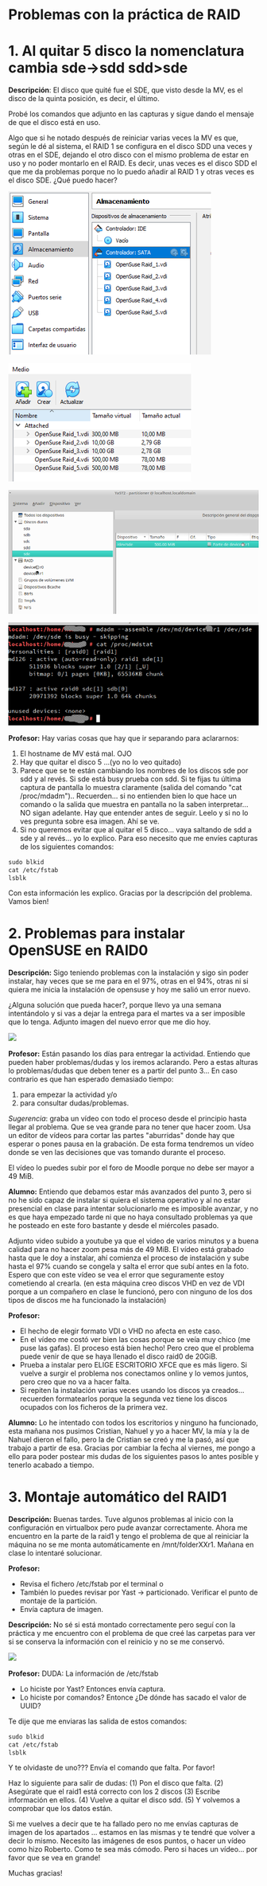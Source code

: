 
# Problemas con la práctica de RAID

# 1. Al quitar 5 disco la nomenclatura cambia sde->sdd sdd>sde

**Descripción**: El disco que quité fue el SDE, que visto desde la MV, es el disco de la quinta posición, es decir, el último.

Probé los comandos que adjunto en las capturas y sigue dando el mensaje de que el disco está en uso.

Algo que si he notado después de reiniciar varias veces la MV es que, según le dé al sistema, el RAID 1 se configura en el disco SDD una veces y otras en el SDE, dejando el otro disco con el mismo problema de estar en uso y no poder montarlo en el RAID. Es decir, unas veces es el disco SDD el que me da problemas porque no lo puedo añadir al RAID 1 y otras veces es el disco SDE. ¿Qué puedo hacer?

![](01/vbox-discos.png)

![](01/vbox-ficheros.png)

![](01/mv-particiones.png)

![](01/mv-comandos.png)

**Profesor:**
Hay varias cosas que hay que ir separando para aclararnos:
1) El hostname de MV está mal. OJO
2) Hay que quitar el disco 5 ...(yo no lo veo quitado)
3) Parece que se te están cambiando los nombres de los discos sde por sdd y al revés. Si sde está busy prueba con sdd. Si te fijas tu última captura de pantalla lo muestra claramente (salida del comando "cat /proc/mdadm").. Recuerden... si no entienden bien lo que hace un comando o la salida que muestra en pantalla no la saben interpretar... NO sigan adelante. Hay que entender antes de seguir. Leelo y si no lo ves pregunta sobre esa imagen. Ahí se ve.
4) Si no queremos evitar que al quitar el 5 disco... vaya saltando de sdd a sde y al revés... yo lo explico. Para eso necesito que me envíes capturas de los siguientes comandos:

```
sudo blkid
cat /etc/fstab
lsblk
```

Con esta información les explico. Gracias por la descripción del problema. Vamos bien!

# 2. Problemas para instalar OpenSUSE en RAID0

**Descripción:** Sigo teniendo problemas con la instalación y sigo sin poder instalar, hay veces que se me para en el 97%, otras en el 94%, otras ni si quiera me inicia la instalación de opensuse y hoy me salió un error nuevo.

¿Alguna solución que pueda hacer?, porque llevo ya una semana intentándolo y si vas a dejar la entrega para el martes va a ser imposible que lo tenga. Adjunto imagen del nuevo error que me dio hoy.

![](02/mv-instalacion-raid0.png)

**Profesor:** Están pasando los días para entregar la actividad.
Entiendo que pueden haber problemas/dudas y los iremos aclarando. Pero a estas alturas lo problemas/dudas que deben tener es a partir del punto 3...
En caso contrario es que han esperado demasiado tiempo:
1. para empezar la actividad y/o
2. para consultar dudas/problemas.

_Sugerencia_: graba un vídeo con todo el proceso desde el principio hasta llegar al problema. Que se vea grande para no tener que hacer zoom. Usa un editor de vídeos para cortar las partes "aburridas" donde hay que esperar o pones pausa en la grabación. De esta forma tendremos un vídeo donde se ven las decisiones que vas tomando durante el proceso.

El vídeo lo puedes subir por el foro de Moodle porque no debe ser mayor a 49 MiB.

**Alumno:** Entiendo que debamos estar más avanzados del punto 3, pero si no he sido capaz de instalar si quiera el sistema operativo y al no estar presencial en clase para intentar solucionarlo me es imposible avanzar, y no es que haya empezado tarde ni que no haya consultado problemas ya que he posteado en este foro bastante y desde el miércoles pasado.

Adjunto video subido a youtube ya que el video de varios minutos y a buena calidad para no hacer zoom pesa más de 49 MiB. El vídeo está grabado hasta que le doy a instalar, ahí comienza el proceso de instalación y sube hasta el 97% cuando se congela y salta el error que subí antes en la foto. Espero que con este vídeo se vea el error que seguramente estoy cometiendo al crearla. (en esta máquina creo discos VHD en vez de VDI porque a un compañero en clase le funcionó, pero con ninguno de los dos tipos de discos me ha funcionado la instalación)

**Profesor:**
* El hecho de elegir formato VDI o VHD no afecta en este caso.
* En el vídeo me costó ver bien las cosas porque se veía muy chico (me puse las gafas). El proceso está bien hecho! Pero creo que el problema puede venir de que se haya llenado el disco raid0 de 20GiB.
* Prueba a instalar pero ELIGE ESCRITORIO XFCE que es más ligero. Si vuelve a surgir el problema nos conectamos online y lo vemos juntos, pero creo que no va a hacer falta.
* Si repiten la instalación varias veces usando los discos ya creados... recuerden formatearlos porque la segunda vez tiene los discos ocupados con los ficheros de la primera vez.

**Alumno:** Lo he intentado con todos los escritorios y ninguno ha funcionado, esta mañana nos pusimos Cristian, Nahuel y yo a hacer MV, la mía y la de Nahuel dieron el fallo, pero la de Cristian se creó y me la pasó, así que trabajo a partir de esa. Gracias por cambiar la fecha al viernes, me pongo a ello para poder postear mis dudas de los siguientes pasos lo antes posible y tenerlo acabado a tiempo.

# 3. Montaje automático del RAID1

**Descripción:** Buenas tardes. Tuve algunos problemas al inicio con la configuración en virtualbox pero pude avanzar correctamente. Ahora me encuentro en la parte de la raid1 y tengo el problema de que al reiniciar la máquina no se me monta automáticamente en /mnt/folderXXr1. Mañana en clase lo intentaré solucionar.

**Profesor:**
* Revisa el fichero /etc/fstab por el terminal o
* También lo puedes revisar por Yast -> particionado. Verificar el punto de montaje de la partición.
* Envía captura de imagen.

**Descripción:** No sé si está montado correctamente pero seguí con la práctica y me encuentro con el problema de que creé las carpetas para ver si se conserva la información con el reinicio y no se me conservó.

![](04/etcfstab.png)

**Profesor:**
DUDA:
La información de /etc/fstab
* Lo hiciste por Yast? Entonces envía captura.
* Lo hiciste por comandos? Entonce ¿De dónde has sacado el valor de UUID?

Te dije que me enviaras las salida de estos comandos:
```
sudo blkid
cat /etc/fstab
lsblk
```

Y te olvidaste de uno??? Envía el comando que falta. Por favor!

Haz lo siguiente para salir de dudas:
(1) Pon el disco que falta.
(2) Asegúrate que el raid1 está correcto con los 2 discos
(3) Escribe información en ellos.
(4) Vuelve a quitar el disco sdd.
(5) Y volvemos a comprobar que los datos están.

Si me vuelves a decir que te ha fallado pero no me envías capturas de imagen de los apartados ... estamos en las mismas y te tendré que volver a decir lo mismo. Necesito las imágenes de esos puntos, o hacer un vídeo como hizo Roberto. Como te sea más cómodo. Pero si haces un vídeo... por favor que se vea en grande!

Muchas gracias!
